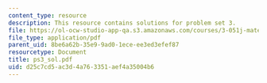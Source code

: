 ```yaml
---
content_type: resource
description: This resource contains solutions for problem set 3.
file: https://ol-ocw-studio-app-qa.s3.amazonaws.com/courses/3-051j-materials-for-biomedical-applications-spring-2006/d25c7cd5ac3d4a763351aef4a35004b6_ps3_sol.pdf
file_type: application/pdf
parent_uid: 8be6a62b-35e9-9ad0-1ece-ee3ed3efef87
resourcetype: Document
title: ps3_sol.pdf
uid: d25c7cd5-ac3d-4a76-3351-aef4a35004b6
---
```

